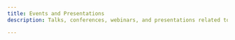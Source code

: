 ```yaml
---
title: Events and Presentations
description: Talks, conferences, webinars, and presentations related to Agile, DevOps, and software engineering.

---
```


